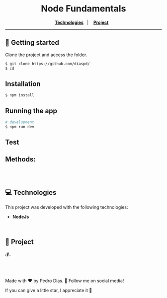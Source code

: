 <h1 align="center">
  Node Fundamentals
</h1>

<p align="center">
  <a href="#-Technologies"><b>Technologies</b></a>&nbsp;&nbsp;&nbsp;|&nbsp;&nbsp;&nbsp;
  <a href="#-Project"><b>Project</b></a>&nbsp;&nbsp;&nbsp;
</p>

---

## 🚀 Getting started

Clone the project and access the folder.

```bash
$ git clone https://github.com/diaspd/
$ cd 
```

## Installation

```bash
$ npm install
```

## Running the app

```bash
# development
$ npm run dev
```

## Test

<h2>Methods: </h2>

<br></br>

## 💻 Technologies

This project was developed with the following technologies:
<b>
- NodeJs
</b>

</br>

## 📄 Project
💰.

<br></br>

Made with ♥ by Pedro Dias. 👋 Follow me on social media! </br>

If you can give a little star, I appreciate it 🤩
